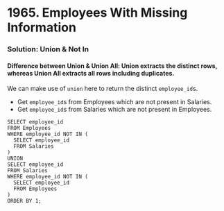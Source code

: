# 1965. Employees With Missing Information

### Solution: Union & Not In
#### Difference between Union & Union All: Union extracts the distinct rows, whereas Union All extracts all rows including duplicates.
We can make use of `union` here to return the distinct `employee_id`s.  
* Get `employee_id`s from Employees which are not present in Salaries.  
* Get `employee_id`s from Salaries which are not present in Employees.  

```
SELECT employee_id
FROM Employees
WHERE employee_id NOT IN (
  SELECT employee_id
  FROM Salaries
)
UNION
SELECT employee_id
FROM Salaries
WHERE employee_id NOT IN (
  SELECT employee_id
  FROM Employees
)
ORDER BY 1;
```